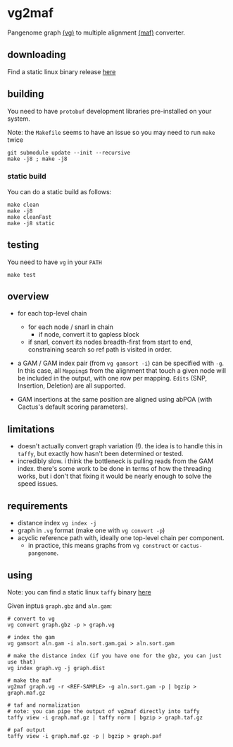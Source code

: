 # vg2maf

Pangenome graph [(vg)](https://github.com/vgteam/libbdsg) to multiple alignment [(maf)](https://genome.ucsc.edu/FAQ/FAQformat.html#format5) converter.

## downloading

Find a static linux binary release [here](https://github.com/glennhickey/vg2maf/releases)

## building

You need to have `protobuf` development libraries pre-installed on your system.

Note: the `Makefile` seems to have an issue so you may need to run `make` twice
```
git submodule update --init --recursive
make -j8 ; make -j8
```

### static build

You can do a static build as follows:
```
make clean
make -j8
make cleanFast
make -j8 static
```
## testing

You need to have `vg` in your `PATH`

```
make test
```

## overview

* for each top-level chain
    * for each node / snarl in chain
        * if node, convert it to gapless block
	* if snarl, convert its nodes breadth-first from start to end, constraining search so ref path is visited in order.

* a GAM / GAM index pair (from `vg gamsort -i`) can be specified with `-g`. In this case, all `Mapping`s from the alignment that touch a given node will be included in the output, with one row per mapping.  `Edits` (SNP, Insertion, Deletion) are all supported.

* GAM insertions at the same position are aligned using abPOA (with Cactus's default scoring parameters).

## limitations

* doesn't actually convert graph variation (!). the idea is to handle this in `taffy`, but exactly how hasn't been determined or tested.
* incredibly slow. i think the bottleneck is pulling reads from the GAM index. there's some work to be done in terms of how the threading works, but i don't that fixing it would be nearly enough to solve the speed issues.   

## requirements

* distance index `vg index -j`
* graph in `.vg` format (make one with `vg convert -p`)
* acyclic reference path with, ideally one top-level chain per component.
     * in practice, this means graphs from `vg construct` or `cactus-pangenome`. 

## using

Note: you can find a static linux `taffy` binary [here](https://github.com/glennhickey/vg2maf/releases)

Given inptus `graph.gbz` and `aln.gam`:


```
# convert to vg
vg convert graph.gbz -p > graph.vg

# index the gam
vg gamsort aln.gam -i aln.sort.gam.gai > aln.sort.gam

# make the distance index (if you have one for the gbz, you can just use that)
vg index graph.vg -j graph.dist

# make the maf
vg2maf graph.vg -r <REF-SAMPLE> -g aln.sort.gam -p | bgzip >  graph.maf.gz

# taf and normalization
# note: you can pipe the output of vg2maf directly into taffy
taffy view -i graph.maf.gz | taffy norm | bgzip > graph.taf.gz

# paf output
taffy view -i graph.maf.gz -p | bgzip > graph.paf

```



